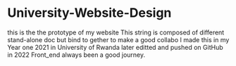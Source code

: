 # University-Website-Design
this is the the prototype of my website
This string is composed of different stand-alone doc but bind to gether to make a good collabo
I made this in my Year one 2021 in University of Rwanda later editted and pushed on GitHub in 2022 
Front_end always been a good journey.
